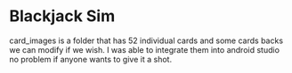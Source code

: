 # Blackjack Sim
card_images is a folder that  has 52 individual cards and some cards backs we can modify if we wish. I was able to integrate them into android studio no problem if anyone wants to give it a shot.
